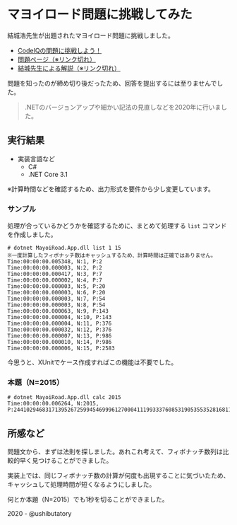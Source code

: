 # マヨイロード問題に挑戦してみた

結城浩先生が出題されたマヨイロード問題に挑戦しました。

- [CodeIQの問題に挑戦しよう！](http://www.hyuki.com/codeiq/#c19)
- [問題ページ（※リンク切れ）](https://codeiq.jp/q/2549)
- [結城先生による解説（※リンク切れ）](https://codeiq.jp/magazine/2015/12/35521/)

問題を知ったのが締め切り後だったため、回答を提出するには至りませんでした。

> .NETのバージョンアップや細かい記法の見直しなどを2020年に行いました。

## 実行結果

- 実装言語など
    - C#
    - .NET Core 3.1

※計算時間などを確認するため、出力形式を要件から少し変更しています。

### サンプル

処理が合っているかどうかを確認するために、まとめて処理する `list` コマンドを作成しました。

```console
# dotnet MayoiRoad.App.dll list 1 15
※一度計算したフィボナッチ数はキャッシュするため、計算時間は正確ではありません。
Time:00:00:00.005348, N:1, P:2
Time:00:00:00.000003, N:2, P:2
Time:00:00:00.000417, N:3, P:7
Time:00:00:00.000002, N:4, P:7
Time:00:00:00.000003, N:5, P:20
Time:00:00:00.000003, N:6, P:20
Time:00:00:00.000003, N:7, P:54
Time:00:00:00.000003, N:8, P:54
Time:00:00:00.000063, N:9, P:143
Time:00:00:00.000004, N:10, P:143
Time:00:00:00.000004, N:11, P:376
Time:00:00:00.000032, N:12, P:376
Time:00:00:00.000007, N:13, P:986
Time:00:00:00.000010, N:14, P:986
Time:00:00:00.000006, N:15, P:2583
```

今思うと、XUnitでケース作成すればこの機能は不要でした。

### 本題（N=2015）

```console
# dotnet MayoiRoad.App.dll calc 2015
Time:00:00:00.006264, N:2015, P:24410294683171395267259945469996127000411199333760853190535535281681195871429510314079442068798555059453792431772087225245168879580469159794544170936403149540819320510882801573596907938222922817134288725100817648047405608500267748766714030468003650259685406411646787207097050545802045736020993909154298598218721111963426993884619351338577630868510716463423585020972878819198991971234596733617320373133963970742975210614208
```

## 所感など

問題文から、まずは法則を探しました。あれこれ考えて、フィボナッチ数列は比較的早く見つけることができました。

実装上では、同じフィボナッチ数の計算が何度も出現することに気づいたため、キャッシュして処理時間が短くなるようにしました。

何とか本題（N=2015）でも1秒を切ることができました。

2020 - @ushibutatory
